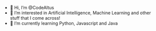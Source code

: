 - 👋 Hi, I’m @CodeAltus
- 👀 I’m interested in Artificial Intelligence, Machine Learning and other stuff that I come across!
- 🌱 I’m currently learning Python, Javascript and Java
